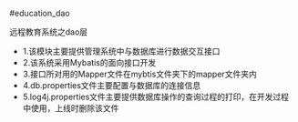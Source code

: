 #education_dao
<div>
    <p>
       远程教育系统之dao层
    </p>
</div>
<div>
    <ul>
		<li>1.该模块主要提供管理系统中与数据库进行数据交互接口</li>
		<li>2.该系统采用Mybatis的面向接口开发</li>
		<li>3.接口所对用的Mapper文件在mybtis文件夹下的mapper文件夹内</li>
		<li>4.db.properties文件主要配置与数据库的连接信息</li>
		<li>5.log4j.properties文件主要提供数据库操作的查询过程的打印，在开发过程中使用，上线时删除该文件</li>
		</ul>
</div>
